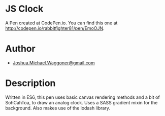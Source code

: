 # JS Clock
A Pen created at CodePen.io. You can find this one at http://codepen.io/rabbitfighter81/pen/EmoOJN.

# Author
* Joshua.Michael.Waggoner@gmail.com

# Description

Written in ES6, this pen uses basic canvas rendering methods and a bit of SohCahToa, to draw an analog clock. Uses a SASS gradient mixin for the background. Also makes use of the lodash library. 

 
